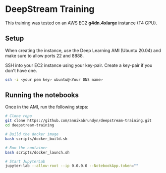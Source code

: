 # DeepStream Training

This training was tested on an AWS EC2 **g4dn.4xlarge** instance (T4 GPU).

## Setup

When creating the instance, use the Deep Learning AMI (Ubuntu 20.04) and make sure to allow ports 22 and 8888.

SSH into your EC2 instance using your key-pair. Create a key-pair if you don't have one.
```bash
ssh -i <your pem key> ubuntu@<Your DNS name>
```


## Running the notebooks

Once in the AMI, run the following steps:

```bash
# Clone repo
git clone https://github.com/annikabrundyn/deepstream-training.git
cd deepstream-training

# Build the docker image
bash scripts/docker_build.sh

# Run the container
bash scripts/docker_launch.sh

# Start JupyterLab
jupyter-lab --allow-root --ip 0.0.0.0 --NotebookApp.token=""
```
